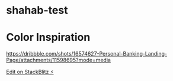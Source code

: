 # shahab-test

# Color Inspiration

https://dribbble.com/shots/16574627-Personal-Banking-Landing-Page/attachments/11598695?mode=media

[Edit on StackBlitz ⚡️](https://stackblitz.com/edit/vitejs-vite-exnx6a)
